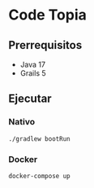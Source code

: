 # Code Topia

## Prerrequisitos

- Java 17
- Grails 5

## Ejecutar

### Nativo

```shell
./gradlew bootRun
```

### Docker

```shell
docker-compose up
```
